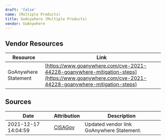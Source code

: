 ```yaml
---
draft: 'false'
name: (Multiple Products)
title: GoAnywhere (Multiple Products)
vendor: GoAnywhere
---
```


## Vendor Resources
| Resource | Link |
| --- | --- |
| GoAnywhere Statement | [https://www.goanywhere.com/cve-2021-44228-goanywhere-mitigation-steps](https://www.goanywhere.com/cve-2021-44228-goanywhere-mitigation-steps) |



## Sources
| Date | Attribution | Description |
| --- | --- | --- |
| 2021-12-17 14:04:59 | [CISAGov](https://raw.githubusercontent.com/cisagov/log4j-affected-db/develop/README.md) | Updated vendor link GoAnywhere Statement.  |
